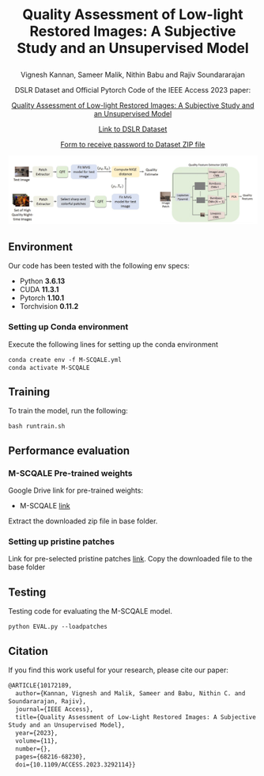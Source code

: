 # <p align="center">Quality Assessment of Low-light Restored Images: A Subjective Study and an Unsupervised Model</p>
<p align="center">
Vignesh Kannan, Sameer Malik, Nithin Babu and Rajiv Soundararajan
</p>

<p align="center">
<a> DSLR Dataset and Official Pytorch Code of the IEEE Access 2023 paper:</a><br>

<p align="center">
<a href="https://ieeexplore.ieee.org/stamp/stamp.jsp?tp=&arnumber=10172189">Quality Assessment of Low-light Restored Images: A Subjective Study and an Unsupervised Model</a>

<p align="center">
<a href="http://ece.iisc.ac.in/~rajivs/databases/DSLR.zip">Link to DSLR Dataset</a>
  
<p align="center">
<a href="https://docs.google.com/forms/d/e/1FAIpQLSfMO2dSZPTldyyHKoa5I4fYKleR5WtaHYYVukip-9NtKpi8OA/viewform?usp=sf_link">Form to receive password to Dataset ZIP file</a>


</p>

![Architecture](./M-SCQALE_block.JPG)
## Environment
Our code has been tested with the following env specs:
- Python **3.6.13**
- CUDA **11.3.1**
- Pytorch **1.10.1**
- Torchvision **0.11.2**



### Setting up Conda environment
Execute the following lines for setting up the conda environment
```
conda create env -f M-SCQALE.yml
conda activate M-SCQALE
```

## Training

To train the model, run the following:
```
bash runtrain.sh
```

## Performance evaluation
### M-SCQALE Pre-trained weights
Google Drive link for pre-trained weights:
- M-SCQALE [link](https://drive.google.com/file/d/1gn2beZEcI67FgcXg_I6wYNAsqLw3qOmx/view?usp=sharing)

Extract the downloaded zip file in base folder.


### Setting up pristine patches
Link for pre-selected pristine patches [link](https://drive.google.com/file/d/1aZYVpSn4Z_b_74J8_37sCRqQshDHhtFd/view?usp=drive_link).
Copy the downloaded file to the base folder
## Testing 
Testing code for evaluating the M-SCQALE model.
```
python EVAL.py --loadpatches
```

## Citation
If you find this work useful for your research, please cite our paper:
```
@ARTICLE{10172189,
  author={Kannan, Vignesh and Malik, Sameer and Babu, Nithin C. and Soundararajan, Rajiv},
  journal={IEEE Access}, 
  title={Quality Assessment of Low-Light Restored Images: A Subjective Study and an Unsupervised Model}, 
  year={2023},
  volume={11},
  number={},
  pages={68216-68230},
  doi={10.1109/ACCESS.2023.3292114}}
